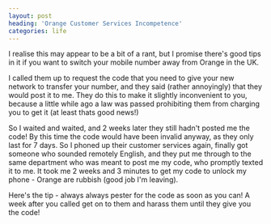 ```yaml
---
layout: post
heading: 'Orange Customer Services Incompetence'
categories: life
---
```


I realise this may appear to be a bit of a rant, but I promise there's good tips in it if you want to switch your mobile number away from Orange in the UK.

I called them up to request the code that you need to give your new network to transfer your number, and they said (rather annoyingly) that they would post it to me. They do this to make it slightly inconvenient to you, because a little while ago a law was passed prohibiting them from charging you to get it (at least thats good news!)

So I waited and waited, and 2 weeks later they still hadn't posted me the code! By this time the code would have been invalid anyway, as they only last for 7 days. So I phoned up their customer services again, finally got someone who sounded remotely English, and they put me through to the same department who was meant to post me my code, who promptly texted it to me. It took me 2 weeks and 3 minutes to get my code to unlock my phone - Orange are rubbish (good job I'm leaving).

Here's the tip - always always pester for the code as soon as you can! A week after you called get on to them and harass them until they give you the code!